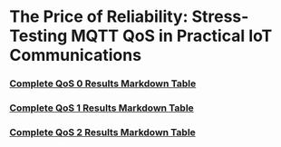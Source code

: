 # The Price of Reliability: Stress-Testing MQTT QoS in Practical IoT Communications

### [Complete QoS 0 Results Markdown Table](QoS0_Results_Markdown.md)

### [Complete QoS 1 Results Markdown Table](QoS1_Results_Markdown.md)

### [Complete QoS 2 Results Markdown Table](QoS2_Results_Markdown.md)
